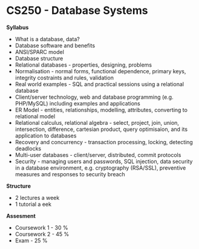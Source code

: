 # CS250 - Database Systems
__Syllabus__
- What is a database, data?
- Database software and benefits
- ANSI/SPARC model
- Database structure
- Relational databases - properties, designing, problems
- Normalisation - normal forms, functional dependence, primary keys, integrity costraints and rules, validation
- Real world examples - SQL and practical sessions using a relational database
- Client/server technology, web and database programming (e.g. PHP/MySQL) including examples and applications
- ER Model - entities, relationships, modelling, attributes, converting to relational model
- Relational calculus, relational algebra - select, project, join, union, intersection, difference, cartesian product, query optimisaion, and its application to databases
- Recovery and concurrency - transaction processing, locking, detecting deadlocks
- Multi-user databases - client/server, distributed, commit protocols
- Security - managing users and passwords, SQL injection, data security in a database environment, e.g. cryptography (RSA/SSL), preventive measures and responses to security breach

__Structure__
- 2 lectures a week
- 1 tutorial a  eek

__Assesment__
- Coursework 1 - 30 %
- Coursework 2 - 45 %
- Exam - 25 %